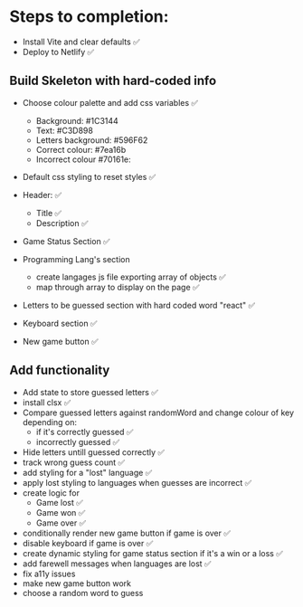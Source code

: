 # Steps to completion:

- Install Vite and clear defaults ✅
- Deploy to Netlify ✅

## Build Skeleton with hard-coded info

- Choose colour palette and add css variables ✅
  - Background: #1C3144
  - Text: #C3D898
  - Letters background: #596F62
  - Correct colour: #7ea16b
  - Incorrect colour #70161e:
- Default css styling to reset styles ✅

- Header: ✅
  - Title ✅
  - Description ✅
- Game Status Section ✅
- Programming Lang's section
  - create langages js file exporting array of objects ✅
  - map through array to display on the page ✅
- Letters to be guessed section with hard coded word "react" ✅
- Keyboard section ✅
- New game button ✅

## Add functionality

- Add state to store guessed letters ✅
- install clsx ✅
- Compare guessed letters against randomWord and change colour of key depending on:
  - if it's correctly guessed ✅
  - incorrectly guessed ✅
- Hide letters untill guessed correctly ✅
- track wrong guess count ✅
- add styling for a "lost" language ✅
- apply lost styling to languages when guesses are incorrect ✅
- create logic for
  - Game lost ✅
  - Game won ✅
  - Game over ✅
- conditionally render new game button if game is over ✅
- disable keyboard if game is over ✅
- create dynamic styling for game status section if it's a win or a loss ✅
- add farewell messages when languages are lost ✅
- fix a11y issues
- make new game button work
- choose a random word to guess
